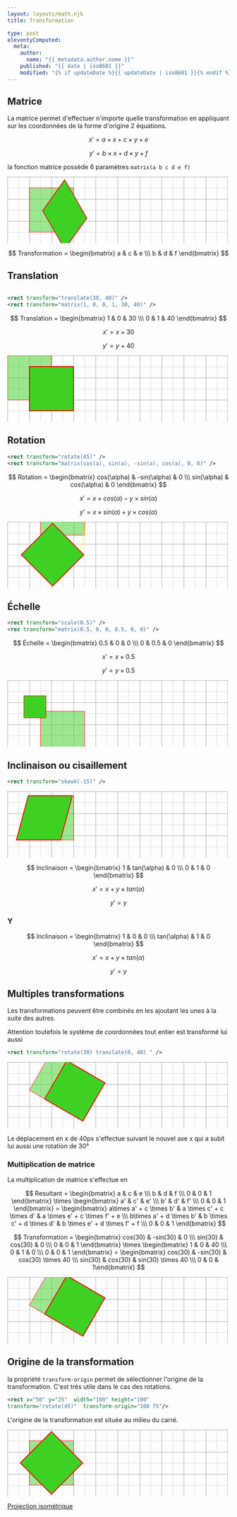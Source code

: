 ```yaml
---
layout: layouts/math.njk
title: Transformation

type: post
eleventyComputed:
  meta:
    author:
      name: "{{ metadata.author.name }}"
    published: "{{ date | iso8601 }}"
    modified: "{% if updateDate %}{{ updateDate | iso8601 }}{% endif %}"
---
```


## Matrice

La matrice permet d'effectuer n'importe quelle transformation en appliquant sur les coordonnées de la forme d'origine 2 équations.

$$
x' = a\times x + c\times y + e
$$

$$
y' = b\times x + d\times y + f
$$


la fonction matrice possède 6 paramètres `matrix(a b c d e f)`


<svg width="500" height="150">
  <use href="#grid"/>
  <rect x="50" y="25" width="100"  height="100" stroke="red" stroke-width="2" fill="#3ed124"  opacity= "0.5"/>
  <rect x="50" y="25" width="100"  height="100" stroke="red" stroke-width="2" fill="#3ed124" transform="matrix(0.5 0.866 -0.5 0.7 30 10)"  transform-origin="100 75"/>
</svg>

$$
Transformation = 
\begin{bmatrix}
a & c & e \\\ 
b & d & f
\end{bmatrix}
$$

## Translation

<svg width="0" height="0">
  <defs>
    <pattern id="tenthGrid" width="25" height="25" patternUnits="userSpaceOnUse">
      <path d="M 25 0 L 0 0 0 25" fill="none" stroke="gray" stroke-width="0.5"/>
    </pattern>
    <pattern id="fiftygrid" width="50" height="50" patternUnits="userSpaceOnUse">
      <rect width="50" height="50" fill="url(#tenthGrid)"/>
      <path d="M 50 0 L 0 0 0 50" fill="none" stroke="gray" stroke-width="1"/>
    </pattern>
    <symbol id="grid">
      <rect width="100%" height="100%" fill="url(#fiftygrid)"/>
      <path d="M 500 0 L 500 250 0 250" fill="none" stroke="gray" stroke-width="1"/>
    </symbol>
  </defs>
</svg>

```svg
<rect transform="translate(30, 40)" />
<rect transform="matrix(1, 0, 0, 1, 30, 40)" />
```

$$
Translation = 
\begin{bmatrix}
1 & 0 & 30 \\\ 
0 & 1 & 40
\end{bmatrix}
$$

$$
x' = x + 30
$$

$$
y' = y + 40
$$


<svg width="500" height="150">
  <use href="#grid"/>
  <rect x="0" y="0" width="100"  height="100" stroke="red" stroke-width="2" fill="#3ed124" opacity= "0.5"/>
  <rect x="0" y="0" width="100" height="100" stroke="red" stroke-width="2" fill="#3ed124" transform="translate(50,25)"/>
</svg>

## Rotation

```svg
<rect transform="rotate(45)" />
<rect transform="matrix(cos(a), sin(a), -sin(a), cos(a), 0, 0)" />
```

$$
Rotation = \begin{bmatrix}
cos(\alpha) & -sin(\alpha) & 0 \\\ 
sin(\alpha) & cos(\alpha) & 0
\end{bmatrix}
$$

$$
x' = x\times cos(\alpha) - y\times sin(\alpha)
$$

$$
y' = x\times sin(\alpha) + y\times cos(\alpha)
$$

<svg width="500" height="150">
  <use href="#grid"/>
  <rect x="75" y="-70" width="100"  height="100" stroke="red" stroke-width="2" fill="#3ed124" opacity= "0.5"/>
  <circle r="177" fill="none" stroke="yellow"/>
  <rect x="75" y="-70" width="100" height="100" stroke="red" stroke-width="2" fill="#3ed124" transform="rotate(45)"/>
</svg>

## Échelle

```svg
<rect transform="scale(0.5)" />
<rec transform="matrix(0.5, 0, 0, 0.5, 0, 0)" />
```

$$
Échelle = 
\begin{bmatrix}
0.5 & 0 & 0 \\\ 
0 & 0.5 & 0
\end{bmatrix}
$$

$$
x' = x\times0.5
$$

$$
y' = y\times0.5
$$

<svg width="500" height="150">
  <use href="#grid"/>
  <rect x="75" y="70" width="100"  height="100" stroke="red" stroke-width="2" fill="#3ed124" opacity= "0.5"/>
  <rect x="75" y="70" width="100" height="100" stroke="red" stroke-width="2" fill="#3ed124" transform="scale(0.5)"/>
</svg>

## Inclinaison ou cisaillement

```svg
<rect transform="skewX(-15)" />
```

<svg width="500" height="150">
  <use href="#grid"/>
  <rect x="50" y="10" width="100"  height="100" stroke="red" stroke-width="2" fill="#3ed124" opacity= "0.5"/>
  <rect x="50" y="10" width="100" height="100" stroke="red" stroke-width="2" fill="#3ed124" transform="skewX(-15)"/>
</svg>

$$
Inclinaison = 
\begin{bmatrix}
1 & tan(\alpha) & 0 \\\ 
0 & 1 & 0
\end{bmatrix}
$$

$$
x' = x + y\times tan(\alpha)
$$

$$
y' = y
$$

### Y

$$
Inclinaison = 
\begin{bmatrix}
1 & 0 & 0 \\\ 
tan(\alpha) & 1 & 0
\end{bmatrix}
$$

$$
x' = x + y\times tan(\alpha)
$$

$$
y' = y
$$

## Multiples transformations

Les transformations peuvent être combinés en les ajoutant les unes à la suite des autres.

Attention toutefois le système de coordonnées tout entier est transformé lui aussi 

```svg
<rect transform="rotate(30) translate(0, 40) " />
```

<svg width="500" height="150">
  <use href="#grid"/>
  <rect x="75" y="-70" width="100"  height="100" stroke="red" stroke-width="2" fill="#3ed124" transform="rotate(30)" opacity= "0.5"/>
  <rect x="75" y="-70" width="100"  height="100" stroke="red" stroke-width="2" fill="#3ed124" transform="rotate(30) translate(40,0)"/>
</svg>

Le déplacement en x de 40px s'effectue suivant le nouvel axe x qui a subit lui aussi une rotation de 30°

### Multiplication de matrice

La multiplication de matrice s'effectue en 

$$
Resultant = 
\begin{bmatrix}
a & c & e \\\ 
b & d & f \\\ 
0 & 0 & 1
\end{bmatrix}
\times
\begin{bmatrix}
a' & c' & e' \\\ 
b' & d' & f' \\\ 
0 & 0 & 1
\end{bmatrix} = 
\begin{bmatrix}
a\times a' + c \times b' & 
a \times c' + c \times d' & 
a \times e' + c \times f' + e \\\ 
b\times a' + d \times b' & 
b \times c' + d \times d' & 
b \times e' + d \times f' + f \\\ 
0 & 0 & 1
\end{bmatrix}
$$

$$
Transformation = \begin{bmatrix}
cos(30) & -sin(30) & 0 \\\  
sin(30) & cos(30) & 0 \\\ 
0 & 0 & 1
\end{bmatrix}
\times
\begin{bmatrix}
1 & 0 & 40 \\\ 
0 & 1 & 0 \\\ 
0 & 0 & 1
\end{bmatrix} = \begin{bmatrix}
cos(30)  & 
-sin(30) & 
cos(30) \times 40 \\\ 
sin(30) & 
cos(30) & 
sin(30) \times 40 \\\ 
0 & 0 & 1\end{bmatrix}
$$

<svg width="500" height="150">
  <use href="#grid"/>
  <rect x="75" y="-70" width="100"  height="100" stroke="red" stroke-width="2" fill="#3ed124" transform="rotate(30)" opacity= "0.5"/>
  <rect x="75" y="-70" width="100"  height="100" stroke="red" stroke-width="2" fill="#3ed124" transform="matrix(0.866 0.5 -0.5 0.866 34.64 20)"/>
</svg>

## Origine de la transformation

la propriété `transform-origin` permet de sélectionner l'origine de la transformation. C'est très utile dans le cas des rotations.

```svg
<rect x="50" y="25"  width="100" height="100"
transform="rotate(45)"  transform-origin="100 75"/>
```

L'origine de la transformation est située au milieu du carré.

<svg width="500" height="150">
  <use href="#grid"/>
  <rect x="50" y="25" width="100"  height="100" stroke="red" stroke-width="2" fill="#3ed124"  opacity= "0.5"/>
  <rect x="50" y="25" width="100"  height="100" stroke="red" stroke-width="2" fill="#3ed124" transform="rotate(45)"  transform-origin="100 75"/>
</svg>

[Projection isométrique](isometric)
